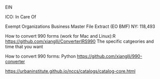 
EIN

ICO: In Care Of

Exempt Organizations Business Master File Extract (EO BMF)
NY: 118,493


How to convert 990 forms (work for Mac and Linux):R
https://github.com/xianglli/ConverterIRS990
The specific catgeories and time that you want 


How to convert 990 forms: Python 
https://github.com/xianglli/990-converter

https://urbaninstitute.github.io/nccs/catalogs/catalog-core.html
